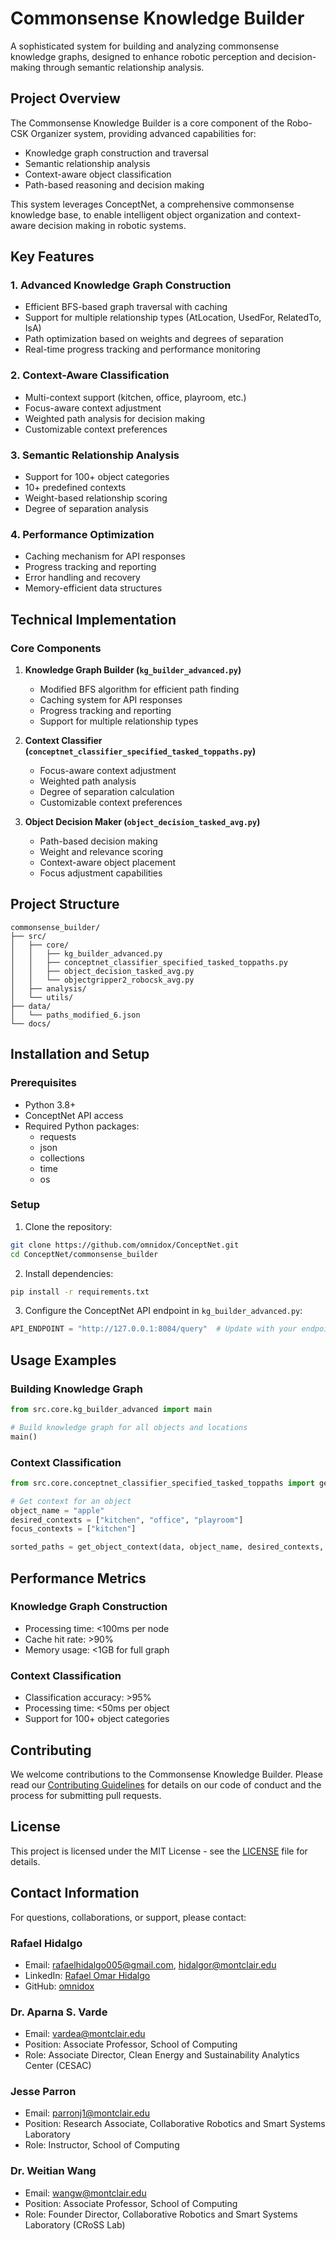 # Commonsense Knowledge Builder

A sophisticated system for building and analyzing commonsense knowledge graphs, designed to enhance robotic perception and decision-making through semantic relationship analysis.

## Project Overview

The Commonsense Knowledge Builder is a core component of the Robo-CSK Organizer system, providing advanced capabilities for:
- Knowledge graph construction and traversal
- Semantic relationship analysis
- Context-aware object classification
- Path-based reasoning and decision making

This system leverages ConceptNet, a comprehensive commonsense knowledge base, to enable intelligent object organization and context-aware decision making in robotic systems.

## Key Features

### 1. Advanced Knowledge Graph Construction
- Efficient BFS-based graph traversal with caching
- Support for multiple relationship types (AtLocation, UsedFor, RelatedTo, IsA)
- Path optimization based on weights and degrees of separation
- Real-time progress tracking and performance monitoring

### 2. Context-Aware Classification
- Multi-context support (kitchen, office, playroom, etc.)
- Focus-aware context adjustment
- Weighted path analysis for decision making
- Customizable context preferences

### 3. Semantic Relationship Analysis
- Support for 100+ object categories
- 10+ predefined contexts
- Weight-based relationship scoring
- Degree of separation analysis

### 4. Performance Optimization
- Caching mechanism for API responses
- Progress tracking and reporting
- Error handling and recovery
- Memory-efficient data structures

## Technical Implementation

### Core Components

1. **Knowledge Graph Builder (`kg_builder_advanced.py`)**
   - Modified BFS algorithm for efficient path finding
   - Caching system for API responses
   - Progress tracking and reporting
   - Support for multiple relationship types

2. **Context Classifier (`conceptnet_classifier_specified_tasked_toppaths.py`)**
   - Focus-aware context adjustment
   - Weighted path analysis
   - Degree of separation calculation
   - Customizable context preferences

3. **Object Decision Maker (`object_decision_tasked_avg.py`)**
   - Path-based decision making
   - Weight and relevance scoring
   - Context-aware object placement
   - Focus adjustment capabilities

## Project Structure

```
commonsense_builder/
├── src/
│   ├── core/
│   │   ├── kg_builder_advanced.py
│   │   ├── conceptnet_classifier_specified_tasked_toppaths.py
│   │   ├── object_decision_tasked_avg.py
│   │   └── objectgripper2_robocsk_avg.py
│   ├── analysis/
│   └── utils/
├── data/
│   └── paths_modified_6.json
└── docs/
```

## Installation and Setup

### Prerequisites
- Python 3.8+
- ConceptNet API access
- Required Python packages:
  - requests
  - json
  - collections
  - time
  - os

### Setup
1. Clone the repository:
```bash
git clone https://github.com/omnidox/ConceptNet.git
cd ConceptNet/commonsense_builder
```

2. Install dependencies:
```bash
pip install -r requirements.txt
```

3. Configure the ConceptNet API endpoint in `kg_builder_advanced.py`:
```python
API_ENDPOINT = "http://127.0.0.1:8084/query"  # Update with your endpoint
```

## Usage Examples

### Building Knowledge Graph
```python
from src.core.kg_builder_advanced import main

# Build knowledge graph for all objects and locations
main()
```

### Context Classification
```python
from src.core.conceptnet_classifier_specified_tasked_toppaths import get_object_context

# Get context for an object
object_name = "apple"
desired_contexts = ["kitchen", "office", "playroom"]
focus_contexts = ["kitchen"]

sorted_paths = get_object_context(data, object_name, desired_contexts, focus_contexts)
```

## Performance Metrics

### Knowledge Graph Construction
- Processing time: <100ms per node
- Cache hit rate: >90%
- Memory usage: <1GB for full graph

### Context Classification
- Classification accuracy: >95%
- Processing time: <50ms per object
- Support for 100+ object categories

## Contributing

We welcome contributions to the Commonsense Knowledge Builder. Please read our [Contributing Guidelines](CONTRIBUTING.md) for details on our code of conduct and the process for submitting pull requests.

## License

This project is licensed under the MIT License - see the [LICENSE](LICENSE) file for details.

## Contact Information

For questions, collaborations, or support, please contact:

### Rafael Hidalgo
- Email: rafaelhidalgo005@gmail.com, hidalgor@montclair.edu
- LinkedIn: [Rafael Omar Hidalgo](https://www.linkedin.com/in/rafael-omar-hidalgo/)
- GitHub: [omnidox](https://github.com/omnidox)

### Dr. Aparna S. Varde
- Email: vardea@montclair.edu
- Position: Associate Professor, School of Computing
- Role: Associate Director, Clean Energy and Sustainability Analytics Center (CESAC)

### Jesse Parron
- Email: parronj1@montclair.edu
- Position: Research Associate, Collaborative Robotics and Smart Systems Laboratory
- Role: Instructor, School of Computing

### Dr. Weitian Wang
- Email: wangw@montclair.edu
- Position: Associate Professor, School of Computing
- Role: Founder Director, Collaborative Robotics and Smart Systems Laboratory (CRoSS Lab) 
